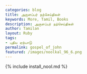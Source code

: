 ```yaml
---  
categories: blog  
title: அருளப்பர் நற்செய்திகள்
keywords: More, Tamil, Books  
description: அருளப்பர் நற்செய்திகள்
author: Tamilan  
layout: Ruby  
tags:     
- புதிய ஏற்பாடு
permalink: gospel_of_john  
featured: /images/noolkal_96_6.png  
---  
```

{% include install_nool.md %}  
